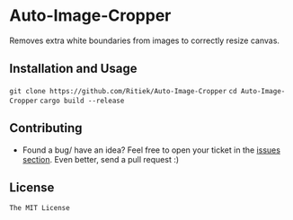 # Auto-Image-Cropper

Removes extra white boundaries from images to correctly resize canvas.

## Installation and Usage

`git clone https://github.com/Ritiek/Auto-Image-Cropper`
`cd Auto-Image-Cropper`
`cargo build --release`

## Contributing

- Found a bug/ have an idea? Feel free to open your ticket in the [issues section](../../issues). Even better, send a pull request :)

## License

`The MIT License`
